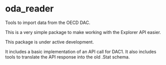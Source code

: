 # oda_reader
Tools to import data from the OECD DAC. 

This is a very simple package to make working with the Explorer API
easier. 

This package is under active development.


It includes a basic implementation of an API call for DAC1. It also includes
tools to translate the API response into the old .Stat schema.
